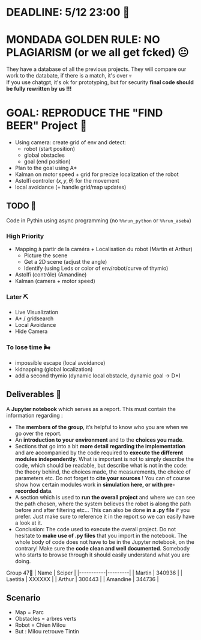 # DEADLINE: 5/12 23:00 🎯

# MONDADA GOLDEN RULE: NO PLAGIARISM (or we all get fcked) 😐
They have a database of all the previous projects. They will compare our work to the databate, if there is a match, it's over 💀 <br>
If you use chatgpt, it's ok for prototyping, but for security **final code should be fully rewritten by us !!!**

# GOAL: REPRODUCE THE "FIND BEER" Project 🍺
- Using camera: create grid of env and detect:
  - robot (start position)
  - global obstacles
  - goal (end position)
- Plan to the goal using A*
- Kalman on motor speed + grid for precize localization of the robot
- Astolfi controler $(x,y,\theta)$ for the movement
- local avoidance (+ handle grid/map updates)

## TODO 🔨
Code in Pythin using async programming (no `%%run_python` or `%%run_aseba`)
### High Priority
- Mapping à partir de la caméra + Localisation du robot (Martin et Arthur)
  - Picture the scene
  - Get a 2D scene (adjust the angle)
  - Identify (using Leds or color of env/robot/curve of thymio)
- Astolfi (contrôle) (Amandine)
- Kalman (camera + motor speed)

### Later ⛏️
- Live Visualization
- A* / gridsearch
- Local Avoidance
- Hide Camera

### To lose time 🌬️
- impossible escape (local avoidance)
- kidnapping (global localization)
- add a second thymio (dynamic local obstacle, dynamic goal $\rightarrow$ D*)

## Deliverables 📩
A **Jupyter notebook** which serves as a report. This must contain the information regarding :
- The **members of the group**, it’s helpful to know who you are when we go over the report.
- An **introduction to your environment** and to the **choices you made**.
- Sections that go into a bit **more detail regarding the implementation** and are accompanied by the code required to **execute the different modules independently**. What is important is not to simply describe the code, which should be readable, but describe what is not in the code: the theory behind, the choices made, the measurements, the choice of parameters etc. Do not forget to **cite your sources** ! You can of course show how certain modules work in **simulation here, or with pre-recorded data**.
- A section which is used to **run the overall project** and where we can see the path chosen, where the system believes the robot is along the path before and after filtering etc… This can also be done **in a .py file** if you prefer. Just make sure to reference it in the report so we can easily have a look at it.
- Conclusion: The code used to execute the overall project. Do not hesitate to **make use of .py files** that you import in the notebook. The whole body of code does not have to be in the Jupyter notebook, on the contrary! Make sure the **code clean and well documented**. Somebody who starts to browse through it should easily understand what you are doing.

Group 47🤺
| Name      | Sciper      |
|-----------|---------|
| Martin    | 340936  |
| Laetitia  | XXXXXX  |
| Arthur    | 300443  |
| Amandine  | 344736  |


## Scenario
- Map = Parc
- Obstacles = arbres verts
- Robot = Chien Milou
- But : Milou retrouve Tintin


